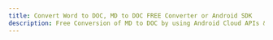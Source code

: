 ---title: Convert Word to DOC, MD to DOC FREE Converter or Android SDKdescription: Free Conversion of MD to DOC by using Android Cloud APIs & SDKs. Also Create, Edit & Render Microsoft Word & OpenOffice documents in the Cloud.---